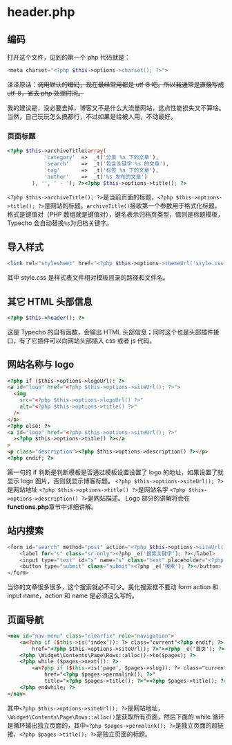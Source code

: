 # header.php

## 编码

打开这个文件，见到的第一个 php 代码就是：

```php
<meta charset="<?php $this->options->charset(); ?>">
```

泽泽原话：~~调用默认的编码，现在最经常用都是 utf-8 吧。所以我通常是直接写成 utf-8，省去 php 处理时间。~~

我的建议是，没必要去掉，博客又不是什么大流量网站，这点性能损失又不算啥。当然，自己玩玩怎么搞都行，不过如果是给被人用，不动最好。

### 页面标题

```php
<?php $this->archiveTitle(array(
            'category'  =>  _t('分类 %s 下的文章'),
            'search'    =>  _t('包含关键字 %s 的文章'),
            'tag'       =>  _t('标签 %s 下的文章'),
            'author'    =>  _t('%s 发布的文章')
        ), '', ' - '); ?><?php $this->options->title(); ?>
```

`<?php $this->archiveTitle(); ?>`是当前页面的标题，`<?php $this->options->title(); ?>`是网站的标题。`archiveTitle()`接收第一个参数用于格式化标题，格式是键值对（PHP 数组就是键值对），键名表示归档页类型，值则是标题模板，Typecho 会自动替换`%s`为归档关键字。

## 导入样式

```php
<link rel="stylesheet" href="<?php $this->options->themeUrl('style.css'); ?>">
```

其中 style.css 是样式表文件相对模板目录的路径和文件名。

## 其它 HTML 头部信息

```php
<?php $this->header(); ?>
```

这是 Typecho 的自有函数，会输出 HTML 头部信息；同时这个也是头部插件接口，有了它插件可以向网站头部插入 css 或者 js 代码。

## 网站名称与 logo

```html
<?php if ($this->options->logoUrl): ?>
<a id="logo" href="<?php $this->options->siteUrl(); ?>">
  <img
    src="<?php $this->options->logoUrl() ?>"
    alt="<?php $this->options->title() ?>"
  />
</a>
<?php else: ?>
<a id="logo" href="<?php $this->options->siteUrl(); ?>"
  ><?php $this->options->title() ?></a
>
<p class="description"><?php $this->options->description() ?></p>
<?php endif; ?>
```

第一句的 if 判断是判断模板是否通过模板设置设置了 logo 的地址，如果设置了就显示 logo 图片，否则就显示博客标题。
`<?php $this->options->siteUrl(); ?>`是网站地址
`<?php $this->options->title() ?>`是网站名字
`<?php $this->options->description() ?>`是网站描述。
Logo 部分的讲解将会在**functions.php**章节中详细讲解。

## 站内搜索

```php
<form id="search" method="post" action="<?php $this->options->siteUrl(); ?>" role="search">
    <label for="s" class="sr-only"><?php _e('搜索关键字'); ?></label>
    <input type="text" id="s" name="s" class="text" placeholder="<?php _e('输入关键字搜索'); ?>"/>
    <button type="submit" class="submit"><?php _e('搜索'); ?></button>
</form>
```

当你的文章很多很多，这个搜索就必不可少。美化搜索框不要动 form action 和  input name，action 和 name 是必须这么写的。

## 页面导航

```html
<nav id="nav-menu" class="clearfix" role="navigation">
    <a<?php if ($this->is('index')): ?> class="current"<?php endif; ?>
        href="<?php $this->options->siteUrl(); ?>"><?php _e('首页'); ?></a>
    <?php \Widget\Contents\Page\Rows::alloc()->to($pages); ?>
    <?php while ($pages->next()): ?>
        <a<?php if ($this->is('page', $pages->slug)): ?> class="current"<?php endif; ?>
            href="<?php $pages->permalink(); ?>"
            title="<?php $pages->title(); ?>"><?php $pages->title(); ?></a>
    <?php endwhile; ?>
</nav>
```
其中`<?php $this->options->siteUrl(); ?>`是网站地址，
`\Widget\Contents\Page\Rows::alloc()`是获取所有页面，然后下面的 while 循环是循环输出独立页面的，其中`<?php $pages->permalink(); ?>`是独立页面的超链接，`<?php $pages->title(); ?>`是独立页面的标题。